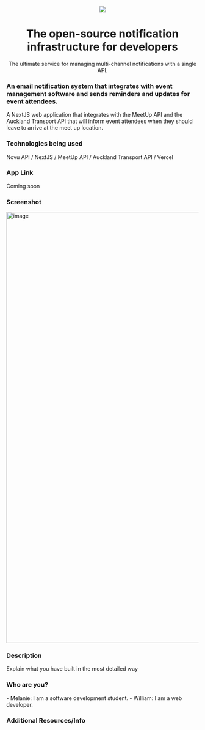 <div align="center">
    <a href="https://connect.novu.co" target="_blank"><img src="https://user-images.githubusercontent.com/100117126/235352632-e3e22d9e-2c8b-43d3-a297-dd8fbd90fc56.png" /></a>
</div>

<h1 align="center">The open-source notification infrastructure for developers</h1>

<div align="center">
The ultimate service for managing multi-channel notifications with a single API.
</div>

<h3>An email notification system that integrates with event management software and sends reminders and updates for event attendees.</h3>
<p>A NextJS web application that integrates with the MeetUp API and the Auckland Transport API that will inform event attendees when they should leave to arrive at the meet up location.</p>

<h3>Technologies being used</h3>
<p>Novu API / NextJS / MeetUp API / Auckland Transport API / Vercel</p>

<h3>App Link</h3>
<p>Coming soon</p>

<h3>Screenshot</h3>
<img width="1128" alt="image" src="https://user-images.githubusercontent.com/100117126/235352769-56544ab6-8b0d-47f9-8788-e363c692a594.png">

<h3>Description</h3>
<p>Explain what you have built in the most detailed way</p>


<h3>Who are you?</h3>
- Melanie: I am a software development student.
- William: I am a web developer.

<h3>Additional Resources/Info</h3>
